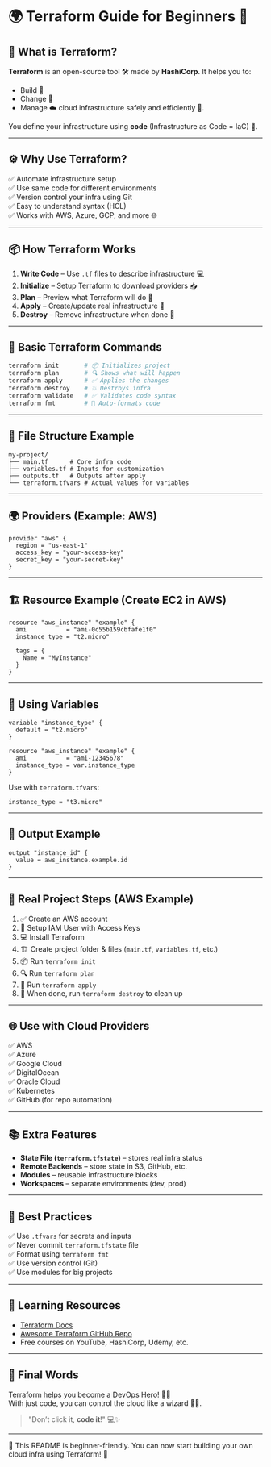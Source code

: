 # 🌍 Terraform Guide for Beginners 🚀

## 🧠 What is Terraform?

**Terraform** is an open-source tool 🛠️ made by **HashiCorp**. It helps you to:
- Build 🧱
- Change 🔄
- Manage ☁️ cloud infrastructure safely and efficiently 💯.

You define your infrastructure using **code** (Infrastructure as Code = IaC) 📜.

---

## ⚙️ Why Use Terraform?

✅ Automate infrastructure setup  
✅ Use same code for different environments  
✅ Version control your infra using Git  
✅ Easy to understand syntax (HCL)  
✅ Works with AWS, Azure, GCP, and more 🌐

---

## 📦 How Terraform Works

1. **Write Code** – Use `.tf` files to describe infrastructure 💻  
2. **Initialize** – Setup Terraform to download providers 📥  
3. **Plan** – Preview what Terraform will do 🧠  
4. **Apply** – Create/update real infrastructure 🚧  
5. **Destroy** – Remove infrastructure when done 🧹

---

## 🔧 Basic Terraform Commands

```bash
terraform init       # 📦 Initializes project
terraform plan       # 🔍 Shows what will happen
terraform apply      # ✅ Applies the changes
terraform destroy    # 💥 Destroys infra
terraform validate   # ✅ Validates code syntax
terraform fmt        # 🎨 Auto-formats code
```

---

## 📁 File Structure Example

```
my-project/
├── main.tf      # Core infra code
├── variables.tf # Inputs for customization
├── outputs.tf   # Outputs after apply
└── terraform.tfvars # Actual values for variables
```

---

## 🌍 Providers (Example: AWS)

```hcl
provider "aws" {
  region = "us-east-1"
  access_key = "your-access-key"
  secret_key = "your-secret-key"
}
```

---

## 🏗️ Resource Example (Create EC2 in AWS)

```hcl
resource "aws_instance" "example" {
  ami           = "ami-0c55b159cbfafe1f0"
  instance_type = "t2.micro"

  tags = {
    Name = "MyInstance"
  }
}
```

---

## 🌈 Using Variables

```hcl
variable "instance_type" {
  default = "t2.micro"
}

resource "aws_instance" "example" {
  ami           = "ami-12345678"
  instance_type = var.instance_type
}
```

Use with `terraform.tfvars`:
```hcl
instance_type = "t3.micro"
```

---

## 💬 Output Example

```hcl
output "instance_id" {
  value = aws_instance.example.id
}
```

---

## 🧪 Real Project Steps (AWS Example)

1. ✅ Create an AWS account  
2. 🔐 Setup IAM User with Access Keys  
3. 💻 Install Terraform  
4. 🏗️ Create project folder & files (`main.tf`, `variables.tf`, etc.)  
5. 📦 Run `terraform init`  
6. 🔍 Run `terraform plan`  
7. 🚀 Run `terraform apply`  
8. 🧹 When done, run `terraform destroy` to clean up

---

## 🌐 Use with Cloud Providers

✅ AWS  
✅ Azure  
✅ Google Cloud  
✅ DigitalOcean  
✅ Oracle Cloud  
✅ Kubernetes  
✅ GitHub (for repo automation)

---

## 📚 Extra Features

- **State File (`terraform.tfstate`)** – stores real infra status
- **Remote Backends** – store state in S3, GitHub, etc.
- **Modules** – reusable infrastructure blocks
- **Workspaces** – separate environments (dev, prod)

---

## 🛑 Best Practices

✅ Use `.tfvars` for secrets and inputs  
✅ Never commit `terraform.tfstate` file  
✅ Format using `terraform fmt`  
✅ Use version control (Git)  
✅ Use modules for big projects

---

## 📘 Learning Resources

- [Terraform Docs](https://developer.hashicorp.com/terraform/docs)
- [Awesome Terraform GitHub Repo](https://github.com/shuaibiyy/awesome-terraform)
- Free courses on YouTube, HashiCorp, Udemy, etc.

---

## 🤖 Final Words

Terraform helps you become a DevOps Hero! 🦸‍♂️  
With just code, you can control the cloud like a wizard 🧙‍♂️.

> "Don’t click it, **code it**!" 💻✨

---

📁 This README is beginner-friendly. You can now start building your own cloud infra using Terraform! 🚀
